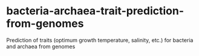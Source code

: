 # bacteria-archaea-trait-prediction-from-genomes
Prediction of traits (optimum growth temperature, salinity, etc.) for bacteria and archaea from genomes
